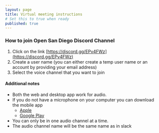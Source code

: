 ```yaml
---
layout: page
title: Virtual meeting instructions
# Set this to true when ready
published: true
---
```


### How to join Open San Diego Discord Channel

1. Click on the link [https://discord.gg/EPv4FWz](https://discord.gg/EPv4FWz)
2. Create a user name (you can either create a temp user name or an account by providing your email address)
3. Select the voice channel that you want to join

#### Additional notes

- Both the web and desktop app work for audio.
- If you do not have a microphone on your computer you can download the mobile app
  * [Apple](https://apps.apple.com/us/app/discord/id985746746)
  * [Google Play](https://play.google.com/store/apps/details?id=com.discord&hl=en_US)
- You can only be in one audio channel at a time.
- The audio channel name will be the same name as in slack
